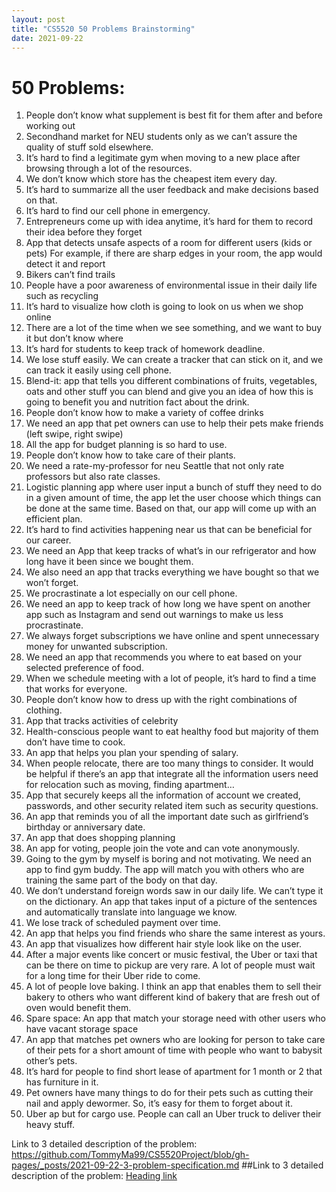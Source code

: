 ```yaml
---
layout: post
title: "CS5520 50 Problems Brainstorming"
date: 2021-09-22
---
```



# **50 Problems**:
1.	People don’t know what supplement is best fit for them after and before working out
1.	Secondhand market for NEU students only as we can’t assure the quality of stuff sold elsewhere.
1.	It’s hard to find a legitimate gym when moving to a new place after browsing through a lot of the resources.
1.	We don’t know which store has the cheapest item every day.
1.	It’s hard to summarize all the user feedback and make decisions based on that. 
1.	It’s hard to find our cell phone in emergency.
1.	Entrepreneurs come up with idea anytime, it’s hard for them to record their idea before they forget
1.	App that detects unsafe aspects of a room for different users (kids or pets) For example, if there are sharp edges in your room, the app would detect it and report
1.	Bikers can’t find trails
1.	People have a poor awareness of environmental issue in their daily life such as recycling
1.	It’s hard to visualize how cloth is going to look on us when we shop online
1.	There are a lot of the time when we see something, and we want to buy it but don’t know where
1.	It’s hard for students to keep track of homework deadline.
1.	We lose stuff easily. We can create a tracker that can stick on it, and we can track it easily using cell phone.
1.	Blend-it: app that tells you different combinations of fruits, vegetables, oats and other stuff you can blend and give you an idea of how this is going to benefit you and nutrition fact about the drink.
1.	People don’t know how to make a variety of coffee drinks
1.	We need an app that pet owners can use to help their pets make friends (left swipe, right swipe)
1.	All the app for budget planning is so hard to use.
1.	People don’t know how to take care of their plants.
1.	We need a rate-my-professor for neu Seattle that not only rate professors but also rate classes.
1.	Logistic planning app where user input a bunch of stuff they need to do in a given amount of time, the app let the user choose which things can be done at the same time. Based on that, our app will come up with an efficient plan.
1.	It’s hard to find activities happening near us that can be beneficial for our career.
1.	We need an App that keep tracks of what’s in our refrigerator and how long have it been since we bought them.
1.	We also need an app that tracks everything we have bought so that we won’t forget.
1.  We procrastinate a lot especially on our cell phone.
1.  We need an app to keep track of how long we have spent on another app such as Instagram and send out warnings to make us less procrastinate.
1.	We always forget subscriptions we have online and spent unnecessary money for unwanted subscription.
1.	We need an app that recommends you where to eat based on your selected preference of food.
1.	When we schedule meeting with a lot of people, it’s hard to find a time that works for everyone.
1.	People don’t know how to dress up with the right combinations of clothing. 
1.	App that tracks activities of celebrity
1.	Health-conscious people want to eat healthy food but majority of them don’t have time to cook.
1.	An app that helps you plan your spending of salary.
1.	When people relocate, there are too many things to consider. It would be helpful if there’s an app that integrate all the information users need for relocation such as moving, finding apartment…
1.	App that securely keeps all the information of account we created, passwords, and other security related item such as security questions.
1.	An app that reminds you of all the important date such as girlfriend’s birthday or anniversary date.
1.	An app that does shopping planning
1.	An app for voting, people join the vote and can vote anonymously. 
1.	Going to the gym by myself is boring and not motivating. We need an app to find gym buddy. The app will match you with others who are training the same part of the body on that day.
1.	We don’t understand foreign words saw in our daily life. We can’t type it on the dictionary. An app that takes input of a picture of the sentences and automatically translate into language we know.
1.	We lose track of scheduled payment over time.
1.	An app that helps you find friends who share the same interest as yours.
1.	An app that visualizes how different hair style look like on the user.
1.	After a major events like concert or music festival, the Uber or taxi that can be there on time to pickup are very rare. A lot of people must wait for a long time for their Uber ride to come.
1.	A lot of people love baking. I think an app that enables them to sell their bakery to others who want different kind of bakery that are fresh out of oven would benefit them.
1.	Spare space: An app that match your storage need with other users who have vacant storage space
1.	An app that matches pet owners who are looking for person to take care of their pets for a short amount of time with people who want to babysit other’s pets.
1.	It’s hard for people to find short lease of apartment for 1 month or 2 that has furniture in it.
1.	Pet owners have many things to do for their pets such as cutting their nail and apply dewormer. So, it’s easy for them to forget about it. 
1.	Uber ap but for cargo use. People can call an Uber truck to deliver their heavy stuff.

Link to 3 detailed description of the problem: https://github.com/TommyMa99/CS5520Project/blob/gh-pages/_posts/2021-09-22-3-problem-specification.md
##Link to 3 detailed description of the problem: [Heading link](https://github.com/TommyMa99/CS5520Project/blob/gh-pages/_posts/2021-09-22-3-problem-specification.md"link")
